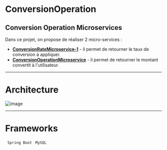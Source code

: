 # ConversionOperation
Conversion Operation Microservices
---

Dans ce projet, on propose de réaliser 2 micro-services : 
* [__ConversionRateMicroservice-1__](ConversionRateMicroservice-1) - il permet de retourner le taux de conversion à appliquer.
* [__ConversionOperationMicroservice__](ConversionOperationMicroservice) - il permet de retourner le montant convertit à l'utilisateur. 


-----

# Architecture
![image](https://user-images.githubusercontent.com/63677147/213873008-5e1cbe4a-d290-461b-8d37-904a58e89f3d.png)



----
# Frameworks
` Spring Boot` ` MySQL`

